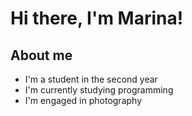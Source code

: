 # Hi there, I'm Marina!

## About me

- I'm a student in the second year
- I'm currently studying programming
- I'm engaged in photography


